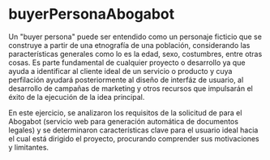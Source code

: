 # buyerPersonaAbogabot

Un "buyer persona" puede ser entendido como un personaje ficticio que se construye a partir de una etnografía de una población,
considerando las paracterísticas generales como lo es la edad, sexo, costumbres, entre otras cosas. Es parte fundamental de
cualquier proyecto o desarrollo ya que ayuda a identificar al cliente ideal de un servicio o producto y cuya perfilación
ayudará posteriormente al diseño de interfáz de usuario, al desarrollo de campañas de marketing y otros recursos que impulsarán
el éxito de la ejecución de la idea principal.

En este ejercicio, se analizaron los requisitos de la solicitud de para el Abogabot (servicio web para generación automática de
documentos legales) y se determinaron características clave para el usuario ideal hacia el cual está dirigido el proyecto, procurando
comprender sus motivaciones y limitantes.
